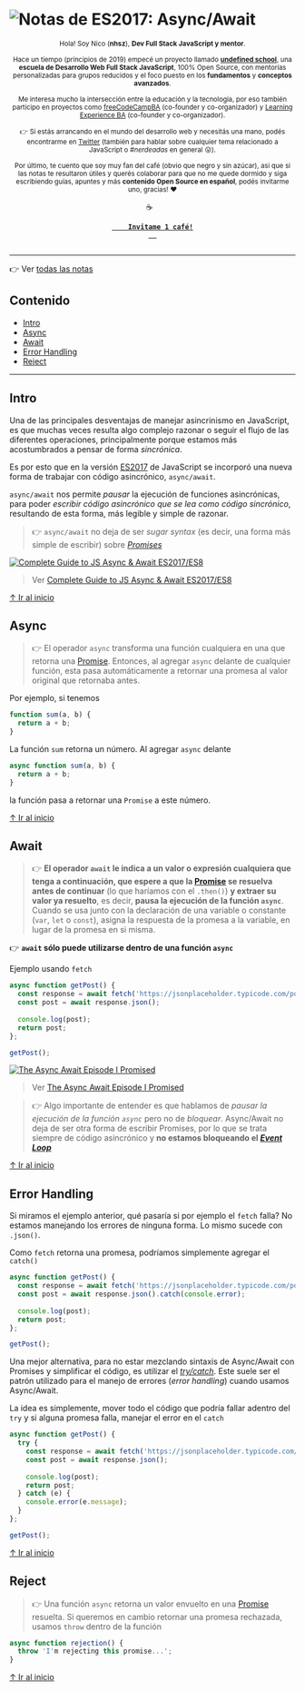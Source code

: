 # ![Notas de ES2017: Async/Await](https://i.imgur.com/IYaNvE0.png)


<div align="center">  
  <p align="center">
  <sub>Hola! Soy Nico (<strong>nhsz</strong>), <strong>Dev Full Stack JavaScript y mentor</strong>.</sub>
  </p>
  
  <p align="center">
    <sub>
      Hace un tiempo (principios de 2019) empecé un proyecto llamado <a href="https://undefinedschool.io"><strong>undefined school</strong></a>, una <strong>escuela de Desarrollo Web Full Stack JavaScript</strong>, 100% Open Source, con mentorías personalizadas para grupos reducidos y el foco puesto en los <strong>fundamentos</strong> y <strong>conceptos avanzados</strong>.
    </sub>
  </p>

  <p align="center">
    <sub>
      Me interesa mucho la intersección entre la educación y la tecnología, por eso también participo en proyectos como <a href="https://freecodecampba.org">freeCodeCampBA</a> (co-founder y co-organizador) y <a href="https://twitter.com/LXBA_">Learning Experience BA</a> (co-founder y co-organizador).
    </sub>
  </p>

 <p align="center">
    <sub>
  👉 Si estás arrancando en el mundo del desarrollo web y necesitás una mano, podés encontrarme en <a href="https://twitter.com/_nhsz/">Twitter</a> (también para hablar sobre cualquier tema relacionado a JavaScript o <em>#nerdeadas</em> en general 😛).
  </sub>
  </p>
  
  <p align="center">
  <sub>
    Por último, te cuento que soy muy fan del café (obvio que negro y sin azúcar), asi que si las notas te resultaron útiles y querés colaborar para que no me quede dormido y siga escribiendo guías, apuntes y más <strong>contenido Open Source en español</strong>, podés invitarme uno, gracias! ❤️
  </sub>
  </p>
  
  <p align="center">
  ☕
  <code> 
  <a href="https://cafecito.app/nhsz">
    <strong>Invitame 1 café!</strong>
  </a>
  </code>
  </p>
  <hr>
</div>

👉 Ver [todas las notas](https://github.com/undefinedschool/notes)

## Contenido

- [Intro](https://github.com/undefinedschool/notes-es2017-async-await#intro)
- [Async](https://github.com/undefinedschool/notes-es2017-async-await#async)
- [Await](https://github.com/undefinedschool/notes-es2017-async-await#await)
- [Error Handling](https://github.com/undefinedschool/notes-es2017-async-await#error-handling)
- [Reject](https://github.com/undefinedschool/notes-es2017-async-await#reject)

---

## Intro

Una de las principales desventajas de manejar asincrinismo en JavaScript, es que muchas veces resulta algo complejo razonar o seguir el flujo de las diferentes operaciones, principalmente porque estamos más acostumbrados a pensar de forma _sincrónica_.

Es por esto que en la versión [ES2017](https://medium.com/@tmvvr/ecmascript-async-await-to-the-rescue-fc379ff89146) de JavaScript se incorporó una nueva forma de trabajar con código asincrónico, `async/await`.

`async/await` nos permite _pausar_ la ejecución de funciones asincrónicas, para poder _escribir código asincrónico que se lea como código sincrónico_, resultando de esta forma, más legible y simple de razonar.

> 👉 `async/await` no deja de ser _sugar syntax_ (es decir, una forma más simple de escribir) sobre [_Promises_](https://github.com/undefinedschool/notes-es6-promises/)

[![Complete Guide to JS Async & Await ES2017/ES8](https://img.youtube.com/vi/krAYA4rvbdA/0.jpg)](https://www.youtube.com/watch?v=krAYA4rvbdA)
> Ver [Complete Guide to JS Async & Await ES2017/ES8](https://www.youtube.com/watch?v=krAYA4rvbdA)

[↑ Ir al inicio](https://github.com/undefinedschool/notes-es2017-async-await#contenido)

## Async

> 👉 El operador `async` transforma una función cualquiera en una que retorna una [Promise](https://github.com/undefinedschool/notes-es6-promises). Entonces, al agregar `async` delante de cualquier función, esta pasa automáticamente a retornar una promesa al valor original que retornaba antes. 

Por ejemplo, si tenemos

```js
function sum(a, b) {
  return a + b;
}
```

La función `sum` retorna un número. Al agregar `async` delante

```js
async function sum(a, b) {
  return a + b;
}
```

la función pasa a retornar una `Promise` a este número.

[↑ Ir al inicio](https://github.com/undefinedschool/notes-es2017-async-await#contenido)

## Await

> 👉 **El operador `await` le indica a un valor o expresión cualquiera que tenga a continuación, que espere a que la [Promise](https://github.com/undefinedschool/notes-es6-promises) se resuelva antes de continuar** (lo que haríamos con el `.then()`) **y extraer su valor ya resuelto**, es decir, **pausa la ejecución de la función `async`**. Cuando se usa junto con la declaración de una variable o constante (`var`, `let` o `const`), asigna la respuesta de la promesa a la variable, en lugar de la promesa en si misma.

👉 **`await` sólo puede utilizarse dentro de una función `async`**

Ejemplo usando `fetch`

```js
async function getPost() {
  const response = await fetch('https://jsonplaceholder.typicode.com/posts/5');
  const post = await response.json();
  
  console.log(post);
  return post;
};

getPost();
```

[![The Async Await Episode I Promised](https://img.youtube.com/vi/vn3tm0quoqE/0.jpg)](https://www.youtube.com/watch?v=vn3tm0quoqE)
> Ver [The Async Await Episode I Promised](https://www.youtube.com/watch?v=vn3tm0quoqE)

> 👉 Algo importante de entender es que hablamos de _pausar la ejecución de la función `async`_ pero no de _bloquear_. Async/Await no deja de ser otra forma de escribir Promises, por lo que se trata siempre de código asincrónico y **no estamos bloqueando el [_Event Loop_](https://github.com/undefinedschool/notes-event-loop/)** 

[↑ Ir al inicio](https://github.com/undefinedschool/notes-es2017-async-await#contenido)

## Error Handling

Si miramos el ejemplo anterior, qué pasaría si por ejemplo el `fetch` falla? No estamos manejando los errores de ninguna forma. Lo mismo sucede con `.json()`.

Como `fetch` retorna una promesa, podríamos simplemente agregar el `catch()`

```js
async function getPost() {
  const response = await fetch('https://jsonplaceholder.typicode.com/posts/5').catch(console.error);
  const post = await response.json().catch(console.error);
  
  console.log(post);
  return post;
};

getPost();
```

Una mejor alternativa, para no estar mezclando sintaxis de Async/Await con Promises y simplificar el código, es utilizar el [_try/catch_](https://www.youtube.com/watch?v=cFTFtuEQ-10). Este suele ser el patrón utilizado para el manejo de errores (_error handling_) cuando usamos Async/Await.

La idea es simplemente, mover todo el código que podría fallar adentro del `try` y si alguna promesa falla, manejar el error en el `catch`

```js
async function getPost() {
  try {
    const response = await fetch('https://jsonplaceholder.typicode.com/posts/5');
    const post = await response.json();
  
    console.log(post);
    return post;
  } catch (e) {
    console.error(e.message);
  }
};

getPost();
```

[↑ Ir al inicio](https://github.com/undefinedschool/notes-es2017-async-await#contenido)

## Reject

> 👉 Una función `async` retorna un valor envuelto en una [Promise](https://github.com/undefinedschool/notes-es6-promises/) resuelta. Si queremos en cambio retornar una promesa rechazada, usamos `throw` dentro de la función

```js
async function rejection() {
  throw 'I'm rejecting this promise...';
}
```

[↑ Ir al inicio](https://github.com/undefinedschool/notes-es2017-async-await#contenido)
